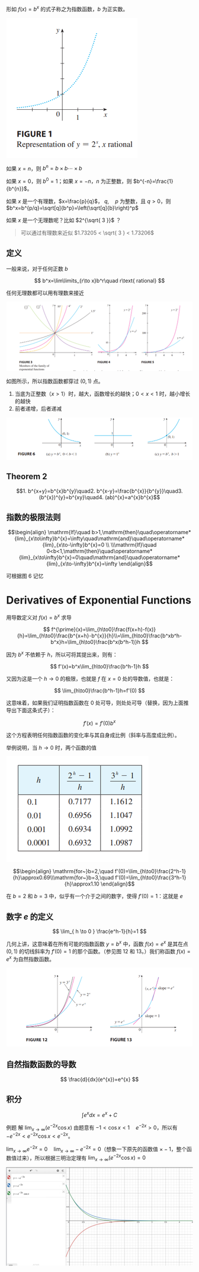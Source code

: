 形如 $f(x)=b^{x}$ 的式子称之为指数函数，$b$ 为正实数。

![](images/Pasted%20image%2020241023092244.png)

如果 $x=n$，则 $b^{n}=b\times b\cdots\times b$

如果 $x=0$，则 $b^{0}=1$；如果 $x=-n$，$n$ 为正整数，则 $b^{-n}=\frac{1}{b^{n}}$。

如果 $x$ 是一个有理数，$x=\frac{p}{q}$， $q,\quad p$ 为整数，且 $q>0$，则 $b^x=b^{p/q}=\sqrt[q]{b^p}=\left(\sqrt[q]{b}\right)^p$

如果 $x$ 是一个无理数呢？比如 $2^{\sqrt{ 3 }}$ ？
> 可以通过有理数来近似 $1.73205 < \sqrt{ 3 } < 1.73206$

## 定义
一般来说，对于任何正数 $b$

$$
b^x=\lim\limits_{r\to x}b^r\quad r\text{ rational}
$$

任何无理数都可以用有理数来接近

![](images/Pasted%20image%2020241023092958.png)

如图所示，所以指数函数都穿过 $(0,1)$ 点。
1. 当底为正整数（$x>1$）时，越大，函数增长的越快；$0<x<1$ 时，越小增长的越快
2. 前者递增，后者递减

![](images/Pasted%20image%2020241023093448.png)


## Theorem 2
$$1. b^{x+y}=b^{x}b^{y}\quad2. b^{x-y}=\frac{b^{x}}{b^{y}}\quad3. (b^{x})^{y}=b^{xy}\quad4. (ab)^{x}=a^{x}b^{x}$$

## 指数的极限法则
$$\begin{align}
\mathrm{If}\quad b>1,\mathrm{then}\quad\operatorname*{lim}_{x\to\infty}b^{x}=\infty\quad\mathrm{and}\quad\operatorname*{lim}_{x\to-\infty}b^{x}=0 \\
\\\mathrm{If}\quad 0<b<1,\mathrm{then}\quad\operatorname*{lim}_{x\to\infty}b^{x}=0\quad\mathrm{and}\quad\operatorname*{lim}_{x\to-\infty}b^{x}=\infty 
\end{align}$$

可根据图 6 记忆

# Derivatives of Exponential Functions
用导数定义对 $f(x)=b^{x}$ 求导

$$
f^{\prime}(x)=\lim_{h\to0}\frac{f(x+h)-f(x)}{h}=\lim_{h\to0}\frac{b^{x+h}-b^{x}}{h}\\=\lim_{h\to0}\frac{b^xb^h-b^x}h=\lim_{h\to0}\frac{b^x(b^h-1)}h
$$

因为 $b^{x}$ 不依赖于 $h$，所以可将其提出来，则有：

$$
f'(x)=b^x\lim_{h\to0}\frac{b^h-1}h
$$

又因为这是一个 $h\to 0$ 的极限，也就是 $f$ 在 $x=0$ 处的导数值，也就是：

$$
\lim_{h\to0}\frac{b^h-1}h=f'(0)
$$

这意味着，如果我们证明指数函数在 0 处可导，则处处可导（替换，因为上面推导出下面这条式子）：

$$
f'(x)=f'(0)b^{x} \tag{4}
$$

这个方程表明任何指数函数的变化率与其自身成比例（斜率与高度成比例）。

举例说明，当 $h\to 0$ 时，两个函数的值

![](images/Pasted%20image%2020241023103517.png)

$$\begin{align}
\mathrm{for~}b=2,\quad f'(0)=\lim_{h\to0}\frac{2^h-1}{h}\approx0.69\\\mathrm{for~}b=3,\quad f'(0)=\lim_{h\to0}\frac{3^h-1}{h}\approx1.10
\end{align}$$

在 $b=2$ 和 $b=3$ 中，似乎有一个介于之间的数字，使得 $f'(0)=1$：这就是 $e$

## 数字 $e$ 的定义

$$
\lim_{ h \to 0 } \frac{e^h-1}{h}=1
$$

几何上讲，这意味着在所有可能的指数函数 $y=b^x$ 中，函数 $f(x)=e^x$ 是其在点 $(0, 1)$ 的切线斜率为 $f′(0)=1$ 的那个函数。（参见图 12 和 13。）我们称函数 $f(x)=e^x$ 为自然指数函数。

![](images/Pasted%20image%2020241023104048.png)


## 自然指数函数的导数 

$$
\frac{d}{dx}(e^{x})=e^{x}
$$


## 积分

$$\int e^x dx=e^x + C$$


例题
解 $\lim_{x\to\infty} (e^{-2x}\cos x)$
由题意有 $-1<\cos x<1\quad e^{-2x}>0$，所以有 $-e^{-2x}<e^{-2x}\cos x<e^{-2x}$。

$\lim_{x\to\infty} e^{-2x}=0 \quad \lim_{x\to\infty} -e^{-2x}=0$（想象一下原先的函数值 $\times -1$，整个函数值过来），所以根据三明治定理有 $\lim_{x\to\infty} (e^{-2x}\cos x)=0$

![](images/Pasted%20image%2020241023112730.png)
